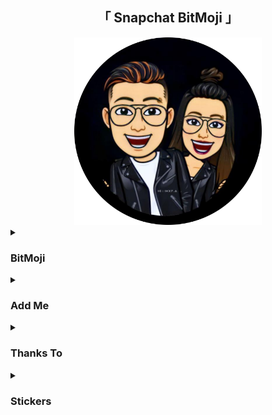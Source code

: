 <h2 align="center">
    「 Snapchat BitMoji 」
</h2>
<div align="center">

<img src="https://github.com/AL3X-Github/Resources/blob/main/Photos/BitMoji.png" width="300px" height="auto">

</div>
<details>
<summary><h3>BitMoji</h3></summary>

> Download Bitmoji [Zip File](https://github.com/AL3X-Github/Resources/blob/main/Zip%20files/Emojis.zip) By [@ikx7.a](https://www.snapchat.com/add/ikx7.a)

![🤝](https://github.com/AL3X-Github/Resources/blob/main/BitMoji/%F0%9F%A4%9D.png)

![☺️](https://github.com/AL3X-Github/Resources/blob/main/BitMoji/%E2%98%BA%EF%B8%8F.png)

![❓](https://github.com/AL3X-Github/Resources/blob/main/BitMoji/%E2%9D%93.png)

![🎈](https://github.com/AL3X-Github/Resources/blob/main/BitMoji/%F0%9F%8E%88.png)

![👊](https://github.com/AL3X-Github/Resources/blob/main/BitMoji/%F0%9F%91%8A%F0%9F%8F%BB.png)

![👏](https://github.com/AL3X-Github/Resources/blob/main/BitMoji/%F0%9F%91%8F%F0%9F%8F%BB.png)

![👻](https://github.com/AL3X-Github/Resources/blob/main/BitMoji/%F0%9F%91%BB.png)

![💋](https://github.com/AL3X-Github/Resources/blob/main/BitMoji/%F0%9F%92%8B.png)

![💔](https://github.com/AL3X-Github/Resources/blob/main/BitMoji/%F0%9F%92%94.png)

![💕](https://github.com/AL3X-Github/Resources/blob/main/BitMoji/%F0%9F%92%95.png)

![😀](https://github.com/AL3X-Github/Resources/blob/main/BitMoji/%F0%9F%98%80.png)

![😁](https://github.com/AL3X-Github/Resources/blob/main/BitMoji/%F0%9F%98%81.png)

![😂](https://github.com/AL3X-Github/Resources/blob/main/BitMoji/%F0%9F%98%82.png)

![😅](https://github.com/AL3X-Github/Resources/blob/main/BitMoji/%F0%9F%98%85.png)

![😇](https://github.com/AL3X-Github/Resources/blob/main/BitMoji/%F0%9F%98%87.png)

![😉](https://github.com/AL3X-Github/Resources/blob/main/BitMoji/%F0%9F%98%89.png)

![😍](https://github.com/AL3X-Github/Resources/blob/main/BitMoji/%F0%9F%98%8D.png)

![😎](https://github.com/AL3X-Github/Resources/blob/main/BitMoji/%F0%9F%98%8E.png)

![😑](https://github.com/AL3X-Github/Resources/blob/main/BitMoji/%F0%9F%98%91.png)

![😒](https://github.com/AL3X-Github/Resources/blob/main/BitMoji/%F0%9F%98%92.png)

![😘](https://github.com/AL3X-Github/Resources/blob/main/BitMoji/%F0%9F%98%98.png)

![😝](https://github.com/AL3X-Github/Resources/blob/main/BitMoji/%F0%9F%98%9D.png)

![😬](https://github.com/AL3X-Github/Resources/blob/main/BitMoji/%F0%9F%98%AC.png)

![😭](https://github.com/AL3X-Github/Resources/blob/main/BitMoji/%F0%9F%98%AD.png)

![😱](https://github.com/AL3X-Github/Resources/blob/main/BitMoji/%F0%9F%98%B1.png)

![😳](https://github.com/AL3X-Github/Resources/blob/main/BitMoji/%F0%9F%98%B3.png)

![😴](https://github.com/AL3X-Github/Resources/blob/main/BitMoji/%F0%9F%98%B4.png)

![🙂](https://github.com/AL3X-Github/Resources/blob/main/BitMoji/%F0%9F%99%82.png)

![🙃](https://github.com/AL3X-Github/Resources/blob/main/BitMoji/%F0%9F%99%83.png)

![🙄](https://github.com/AL3X-Github/Resources/blob/main/BitMoji/%F0%9F%99%84.png)

![🙏](https://github.com/AL3X-Github/Resources/blob/main/BitMoji/%F0%9F%99%8F%F0%9F%8F%BB.png)

![🤐](https://github.com/AL3X-Github/Resources/blob/main/BitMoji/%F0%9F%A4%90.png)

![🤔](https://github.com/AL3X-Github/Resources/blob/main/BitMoji/%F0%9F%A4%94.png)

![🤘](https://github.com/AL3X-Github/Resources/blob/main/BitMoji/%F0%9F%A4%98%F0%9F%8F%BB.png)

![🤡](https://github.com/AL3X-Github/Resources/blob/main/BitMoji/%F0%9F%A4%A1.png)

![🤣](https://github.com/AL3X-Github/Resources/blob/main/BitMoji/%F0%9F%A4%A3.png)

![🥲](https://github.com/AL3X-Github/Resources/blob/main/BitMoji/%F0%9F%A5%B2.png)

![🥺](https://github.com/AL3X-Github/Resources/blob/main/BitMoji/%F0%9F%A5%BA.png)

</details> 
<details>
<summary><h3>Add Me</h3></summary>

![Snappy](https://github.com/AL3X-Github/Resources/blob/main/Photos/Snapchat!.png)

> [@ikx7.a](https://www.snapchat.com/add/ikx7.a)

</details>
<details>
<summary><h3>Thanks To</h3></summary>

> [@aayiman_khan](https://www.snapchat.com/add/aayiman_khan)

</details>
<details>
<summary><h3>Stickers</h3></summary>

> Add Telegram Sticker.

- [BitMoji 1](https://t.me/addstickers/Maxim83XStickers)

- [BitMoji 2](https://t.me/addstickers/Maxim84XStickers)

- [BitMoji 3](https://t.me/addstickers/Maxim99XStickers)

</details>

